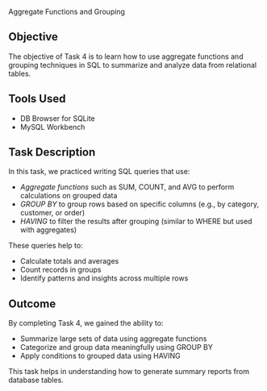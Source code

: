 Aggregate Functions and Grouping

## Objective
The objective of Task 4 is to learn how to use aggregate functions and grouping techniques in SQL to summarize and analyze data from relational tables.

## Tools Used
- DB Browser for SQLite
- MySQL Workbench

## Task Description
In this task, we practiced writing SQL queries that use:
- *Aggregate functions* such as SUM, COUNT, and AVG to perform calculations on grouped data
- *GROUP BY* to group rows based on specific columns (e.g., by category, customer, or order)
- *HAVING* to filter the results after grouping (similar to WHERE but used with aggregates)

These queries help to:
- Calculate totals and averages
- Count records in groups
- Identify patterns and insights across multiple rows

## Outcome
By completing Task 4, we gained the ability to:
- Summarize large sets of data using aggregate functions
- Categorize and group data meaningfully using GROUP BY
- Apply conditions to grouped data using HAVING

This task helps in understanding how to generate summary reports from database tables.
